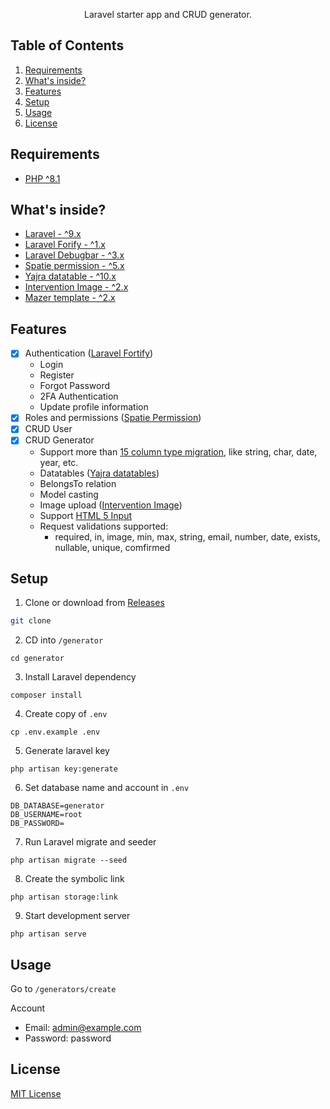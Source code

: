 


<p align="center">Laravel starter app and CRUD generator.</p>



## Table of Contents
1. [Requirements](#requirements)
2. [What's inside?](#what-inside) 
3. [Features](#features)
4. [Setup](#setup)
5. [Usage](#usage)
6. [License](#license)


## Requirements
- [PHP ^8.1](https://www.php.net/releases/8.1/en.php)

<h2 id="what-inside">What's inside?</h2>

- [Laravel - ^9.x](https://laravel.com/)
- [Laravel Forify - ^1.x](https://laravel.com/docs/9.x/fortify)
- [Laravel Debugbar - ^3.x](https://github.com/barryvdh/laravel-debugbar)
- [Spatie permission - ^5.x](https://github.com/spatie/laravel-permission)
- [Yajra datatable - ^10.x](https://yajrabox.com/docs/laravel-datatables/master/installation)
- [Intervention Image - ^2.x](https://image.intervention.io/v2)
- [Mazer template - ^2.x](https://github.com/zuramai/mazer/)


## Features
- [x] Authentication ([Laravel Fortify](https://laravel.com/docs/9.x/fortify))
    - Login
    - Register
    - Forgot Password
    - 2FA Authentication
    - Update profile information 
- [x] Roles and permissions ([Spatie Permission](https://spatie.be/docs/laravel-permission/v5/introduction))
- [x] CRUD User
- [x] CRUD Generator
    - Support more than [15 column type migration](https://laravel.com/docs/9.x/migrations#available-column-types), like string, char, date, year, etc.
    - Datatables ([Yajra datatables](https://github.com/yajra/laravel-datatables))
    - BelongsTo relation
    - Model casting
    - Image upload ([Intervention Image](https://image.intervention.io/v2))
    - Support [HTML 5 Input](https://developer.mozilla.org/en-US/docs/Learn/Forms/HTML5_input_types)
    - Request validations supported: 
        - required, in, image, min, max, string, email, number, date, exists, nullable, unique, comfirmed

## Setup
1. Clone or download from [Releases](https://github.com/Zzzul/generator/releases)
```bash
git clone
```

2. CD into `/generator`
```shell 
cd generator
```

3. Install Laravel dependency
```shell
composer install
```

4. Create copy of ```.env```
```shell
cp .env.example .env
```

5. Generate laravel key
```shell
php artisan key:generate
```

6. Set database name and account in ```.env```
```shell
DB_DATABASE=generator
DB_USERNAME=root
DB_PASSWORD=
```

7.  Run Laravel migrate and seeder
```shell
php artisan migrate --seed
``` 

8. Create the symbolic link
```shell
php artisan storage:link
``` 

9. Start development server
```shell
php artisan serve
``` 

## Usage
Go to ```/generators/create```

Account
- Email: admin@example.com
- Password: password

## License
[MIT License](./LICENSE)


